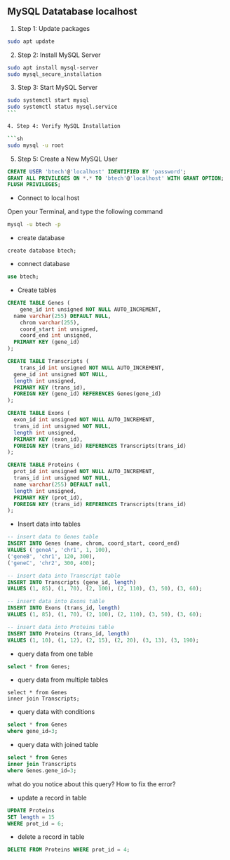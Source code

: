 ## MySQL Datatabase localhost

1. Step 1: Update packages
```sh
sudo apt update
```

2. Step 2: Install MySQL Server

```sh
sudo apt install mysql-server
sudo mysql_secure_installation
```
    
3. Step 3: Start MySQL Server

```sh
sudo systemctl start mysql
sudo systemctl status mysql.service
```​   

4. Step 4: Verify MySQL Installation

```sh 
sudo mysql -u root
```

5. Step 5: Create a New MySQL User

```sql
CREATE USER 'btech'@'localhost' IDENTIFIED BY 'password';
GRANT ALL PRIVILEGES ON *.* TO 'btech'@'localhost' WITH GRANT OPTION;
FLUSH PRIVILEGES;
```

- Connect to local host

Open your Terminal, and type the following command

```sh
mysql -u btech -p
```

- create database

```mysql
create database btech;
```

- connect database

```sql
use btech;
```



- Create tables

```sql
CREATE TABLE Genes (
	gene_id int unsigned NOT NULL AUTO_INCREMENT,
  name varchar(255) DEFAULT NULL,
	chrom varchar(255),
	coord_start int unsigned,
	coord_end int unsigned,
  PRIMARY KEY (gene_id)
);

CREATE TABLE Transcripts (
	trans_id int unsigned NOT NULL AUTO_INCREMENT,
  gene_id int unsigned NOT NULL,
  length int unsigned,
  PRIMARY KEY (trans_id),
  FOREIGN KEY (gene_id) REFERENCES Genes(gene_id)
);

CREATE TABLE Exons (
  exon_id int unsigned NOT NULL AUTO_INCREMENT,
  trans_id int unsigned NOT NULL,
  length int unsigned,
  PRIMARY KEY (exon_id),
  FOREIGN KEY (trans_id) REFERENCES Transcripts(trans_id)
);

CREATE TABLE Proteins (
  prot_id int unsigned NOT NULL AUTO_INCREMENT,
  trans_id int unsigned NOT NULL,
  name varchar(255) DEFAULT null,
  length int unsigned,
  PRIMARY KEY (prot_id),
  FOREIGN KEY (trans_id) REFERENCES Transcripts(trans_id)
);
```



- Insert data into tables

```sql
-- insert data to Genes table
INSERT INTO Genes (name, chrom, coord_start, coord_end) 
VALUES ('geneA', 'chr1', 1, 100), 
('geneB', 'chr1', 120, 300), 
('geneC', 'chr2', 300, 400);

-- insert data into Transcript table
INSERT INTO Transcripts (gene_id, length) 
VALUES (1, 85), (1, 70), (2, 100), (2, 110), (3, 50), (3, 60);

-- insert data into Exons table
INSERT INTO Exons (trans_id, length) 
VALUES (1, 85), (1, 70), (2, 100), (2, 110), (3, 50), (3, 60);

-- insert data into Proteins table
INSERT INTO Proteins (trans_id, length) 
VALUES (1, 10), (1, 12), (2, 15), (2, 20), (3, 13), (3, 190);
```



- query data from one table

```sql
select * from Genes;
```



- query data from multiple tables

```sq
select * from Genes
inner join Transcripts;
```



- query data with conditions

```sql
select * from Genes
where gene_id=3;
```



- query data with joined table

```sql
select * from Genes
inner join Transcripts
where Genes.gene_id=3;
```

what do you notice about this query? How to fix the error?



- update a record in table

```sql
UPDATE Proteins
SET length = 15
WHERE prot_id = 6;
```



- delete a record in table

```sql
DELETE FROM Proteins WHERE prot_id = 4;
```
